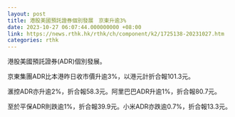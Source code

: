 ```yaml
---
layout: post
title: 港股美國預託證券個別發展　京東升逾3%
date: 2023-10-27 06:07:44.000000000 +08:00
link: https://news.rthk.hk/rthk/ch/component/k2/1725138-20231027.htm
categories: rthk
---
```


港股美國預託證券(ADR)個別發展。

京東集團ADR比本港昨日收市價升逾3%，以港元計折合報101.3元。

滙控ADR亦升逾2%，折合報58.3元。阿里巴巴ADR升逾1%，折合報80.7元。

至於平保ADR則跌逾1%，折合報39.9元。小米ADR亦跌逾0.7%，折合報13.3元。

